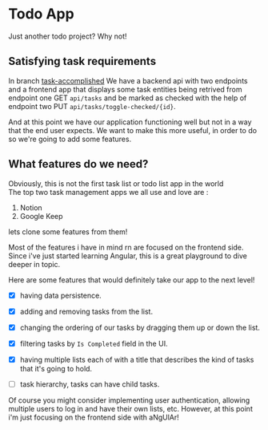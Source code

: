 # Todo App
Just another todo project? Why not!

## Satisfying task requirements
In branch [task-accomplished](https://github.com/mohammed0xff/todo-app/tree/task-accomplished) We have a backend api with two endpoints and a frontend app that displays some task entities being retrived from endpoint one GET `api/tasks` and be marked as checked with the help of endpoint two PUT `api/tasks/toggle-checked/{id}`.

And at this point we have our application functioning well but not in a way that the end user expects. We want to make this more useful, in order to do so we're going to add some features.

## What features do we need?

Obviously, this is not the first task list or todo list app in the world <br/>
The top two task management apps we all use and love are :
1. Notion 
2. Google Keep

lets clone some features from them!

Most of the features i have in mind rn are focused on the frontend side. 
Since i've just started learning Angular, this is a great playground to dive deeper in topic.

Here are some features that would definitely take our app to the next level! 

- [x] having data persistence.
- [x] adding and removing tasks from the list.
- [x] changing the ordering of our tasks by dragging them up or down the list.
- [x] filtering tasks by `Is Completed` field in the UI. 
- [x] having multiple lists each of with a title that describes the kind of tasks that it's going to hold.
- [ ] task hierarchy, tasks can have child tasks. 


Of course you might consider implementing user authentication, allowing multiple users to log in and have their own lists, etc. However, at this point i'm just focusing on the frontend side with aNgUlAr! 
